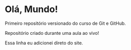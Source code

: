 # Olá, Mundo!
 Primeiro repositório versionado do curso de Git e GitHub.

 Repositório criado durante uma aula ao vivo!

Essa linha eu adicionei direto do site.
